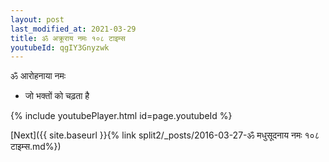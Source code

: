 ```yaml
---
layout: post
last_modified_at: 2021-03-29
title: ॐ अक्रूराय नमः १०८ टाइम्स
youtubeId: qgIY3Gnyzwk
---
```

 
 
 ॐ आरोहनाया नमः  
 
 -  जो भक्तों को चढ़ता है 
 
  
 
  
 
 
 
 
 
 


{% include youtubePlayer.html id=page.youtubeId %}
 
[Next]({{ site.baseurl }}{% link  split2/_posts/2016-03-27-ॐ मधुसूदनाय नमः १०८ टाइम्स.md%})
 
